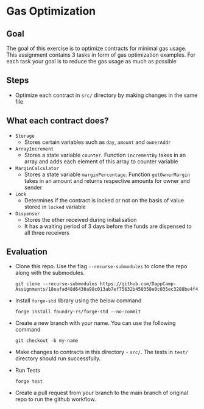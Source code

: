 # Gas Optimization

## Goal

The goal of this exercise is to optimize contracts for minimal gas usage. This assignment contains 3 tasks in form of gas optimization examples. For each task your goal is to reduce the gas usage as much as possible

## Steps

- Optimize each contract in `src/` directory by making changes in the same file

## What each contract does?

- `Storage`
    - Stores certain variables such as `day`, `amount` and `ownerAddr`
- `ArrayIncrement`
    - Stores a state variable `counter`. Function `incrementBy` takes in an array and adds each element of this array to counter variable
- `MarginCalculator`
    - Stores a state variable `marginPercentage`. Function `getOwnerMargin` takes in an amount and returns respective amounts for owner and sender
- `Lock`
    - Determines if the contract is locked or not on the basis of value stored in `locked` variable
- `Dispenser`
    - Stores the ether received during initialisation
    - It has a waiting period of 3 days before the funds are dispensed to all three receivers

## Evaluation

-   Clone this repo. Use the flag `--recurse-submodules` to clone the repo along with the submodules. 

    ```
    git clone --recurse-submodules https://github.com/DappCamp-Assignments/18eafad48d6430a98c013ab7ef75632b450358e0c035ec3288be4f41186a1527/tree/master
    ```

-   Install `forge-std` library using the below command
    ```
    forge install foundry-rs/forge-std --no-commit
    ```
    
-   Create a new branch with your name. You can use the following command

    ```
    git checkout -b my-name
    ```

-   Make changes to contracts in this directory - `src/`. The tests in `test/` directory should run successfully.

-   Run Tests
    ```
    forge test
    ```

-   Create a pull request from your branch to the main branch of original repo to run the github workflow.
